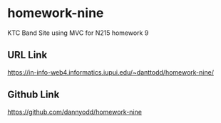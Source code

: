 # homework-nine
 KTC Band Site using MVC for N215 homework 9

 ## URL Link
https://in-info-web4.informatics.iupui.edu/~danttodd/homework-nine/

 ## Github Link
 https://github.com/dannyodd/homework-nine
